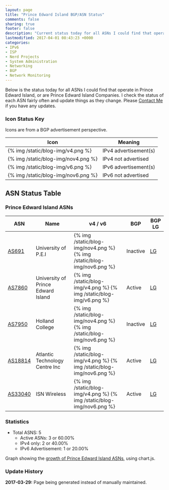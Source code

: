 ```yaml
---
layout: page
title: "Prince Edward Island BGP/ASN Status"
comments: false
sharing: true
footer: false
description: "Current status today for all ASNs I could find that operate in Prince Edward Island, or are Prince Edward Island Companies."
lastmodified: 2017-04-01 08:43:23 +0000
categories:
- IPv6
- ISP
- Nerd Projects
- System Administration
- Networking
- BGP
- Network Monitoring
---
```

Below is the status today for all ASNs I could find that operate in Prince Edward Island, or are Prince Edward Island Companies. I check the status of each ASN fairly often and update things as they change. Please [Contact Me](/contact/) if you have any updates.

### Icon Status Key

Icons are from a BGP advertisement perspective.

Icon | Meaning
---- | -------
{% img /static/blog-img/v4.png %} | IPv4 advertisement(s)
{% img /static/blog-img/nov4.png %} | IPv4 not advertised
{% img /static/blog-img/v6.png %} | IPv6 advertisement(s)
{% img /static/blog-img/nov6.png %} | IPv6 not advertised

## ASN Status Table

### Prince Edward Island ASNs
ASN | Name | v4 / v6 | BGP | BGP LG
--- | ---- | ------- | --- | ------
[AS691](https://stat.ripe.net/AS691) | University of P.E.I | {% img /static/blog-img/nov4.png %} {% img /static/blog-img/nov6.png %} | Inactive | [LG](http://lg.hextet.net/cgi-bin/bgplg?cmd=show+ip+bgp+source-as&req=691)
[AS7860](https://stat.ripe.net/AS7860) | University of Prince Edward Island | {% img /static/blog-img/v4.png %} {% img /static/blog-img/v6.png %} | Active | [LG](http://lg.hextet.net/cgi-bin/bgplg?cmd=show+ip+bgp+source-as&req=7860)
[AS7950](https://stat.ripe.net/AS7950) | Holland College | {% img /static/blog-img/nov4.png %} {% img /static/blog-img/nov6.png %} | Inactive | [LG](http://lg.hextet.net/cgi-bin/bgplg?cmd=show+ip+bgp+source-as&req=7950)
[AS18814](https://stat.ripe.net/AS18814) | Atlantic Technology Centre Inc | {% img /static/blog-img/v4.png %} {% img /static/blog-img/nov6.png %} | Active | [LG](http://lg.hextet.net/cgi-bin/bgplg?cmd=show+ip+bgp+source-as&req=18814)
[AS33040](https://stat.ripe.net/AS33040) | ISN Wireless | {% img /static/blog-img/v4.png %} {% img /static/blog-img/nov6.png %} | Active | [LG](http://lg.hextet.net/cgi-bin/bgplg?cmd=show+ip+bgp+source-as&req=33040)

### Statistics

* Total ASNS: 5
  * Active ASNs: 3 or 60.00%
  * IPv4 only: 2 or 40.00%
  * IPv6 Advertisement: 1 or 20.00%

Graph showing the [growth of Prince Edward Island ASNs](/bgp/pe/asns/), using chart.js.

### Update History

**2017-03-29:** Page being generated instead of manually maintained.
